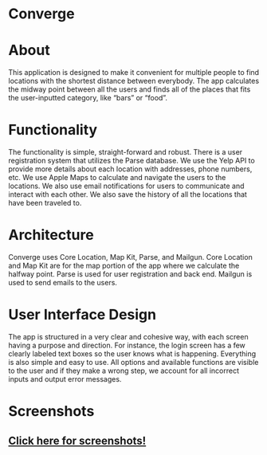 # Converge

# About 
This application is designed to make it convenient for multiple people to find locations with the shortest
distance between everybody. The app calculates the midway point between all the users and finds all of
the places that fits the user-inputted category, like “bars” or “food”.

# Functionality
The functionality is simple, straight-forward and robust. There is a user registration system that utilizes
the Parse database. We use the Yelp API to provide more details about each location with addresses,
phone numbers, etc. We use Apple Maps to calculate and navigate the users to the locations. We also
use email notifications for users to communicate and interact with each other. We also save the history
of all the locations that have been traveled to.

# Architecture
Converge uses Core Location, Map Kit, Parse, and Mailgun. Core Location and Map Kit are for the map
portion of the app where we calculate the halfway point. Parse is used for user registration and back
end. Mailgun is used to send emails to the users.

# User Interface Design
The app is structured in a very clear and cohesive way, with each screen having a purpose and direction.
For instance, the login screen has a few clearly labeled text boxes so the user knows what is happening.
Everything is also simple and easy to use. All options and available functions are visible to the user and if
they make a wrong step, we account for all incorrect inputs and output error messages. 

# Screenshots 
## [Click here for screenshots!](screenshots.md)
